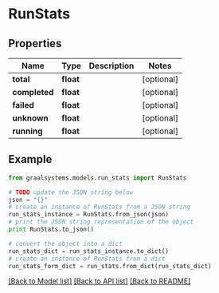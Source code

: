 # RunStats


## Properties

Name | Type | Description | Notes
------------ | ------------- | ------------- | -------------
**total** | **float** |  | [optional] 
**completed** | **float** |  | [optional] 
**failed** | **float** |  | [optional] 
**unknown** | **float** |  | [optional] 
**running** | **float** |  | [optional] 

## Example

```python
from graalsystems.models.run_stats import RunStats

# TODO update the JSON string below
json = "{}"
# create an instance of RunStats from a JSON string
run_stats_instance = RunStats.from_json(json)
# print the JSON string representation of the object
print RunStats.to_json()

# convert the object into a dict
run_stats_dict = run_stats_instance.to_dict()
# create an instance of RunStats from a dict
run_stats_form_dict = run_stats.from_dict(run_stats_dict)
```
[[Back to Model list]](../README.md#documentation-for-models) [[Back to API list]](../README.md#documentation-for-api-endpoints) [[Back to README]](../README.md)


